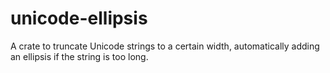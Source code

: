 # unicode-ellipsis

A crate to truncate Unicode strings to a certain width, automatically adding an ellipsis if the string is too long.
